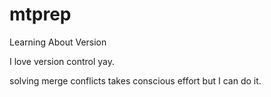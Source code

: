 # mtprep

Learning About Version 

I love version control yay.

solving merge conflicts takes conscious effort but I can do it.
